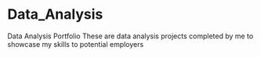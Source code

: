 # Data_Analysis
Data Analysis Portfolio
These are data analysis projects completed by me to showcase my skills to potential employers
